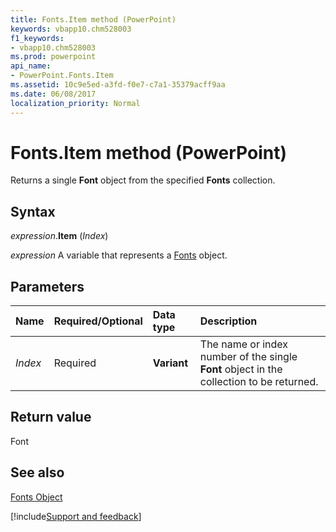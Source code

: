 ```yaml
---
title: Fonts.Item method (PowerPoint)
keywords: vbapp10.chm528003
f1_keywords:
- vbapp10.chm528003
ms.prod: powerpoint
api_name:
- PowerPoint.Fonts.Item
ms.assetid: 10c9e5ed-a3fd-f0e7-c7a1-35379acff9aa
ms.date: 06/08/2017
localization_priority: Normal
---
```



# Fonts.Item method (PowerPoint)

Returns a single  **Font** object from the specified **Fonts** collection.


## Syntax

_expression_.**Item** (_Index_)

_expression_ A variable that represents a [Fonts](PowerPoint.Fonts.md) object.


## Parameters



|Name|Required/Optional|Data type|Description|
|:-----|:-----|:-----|:-----|
| _Index_|Required|**Variant**|The name or index number of the single  **Font** object in the collection to be returned.|

## Return value

Font


## See also


[Fonts Object](PowerPoint.Fonts.md)

[!include[Support and feedback](~/includes/feedback-boilerplate.md)]